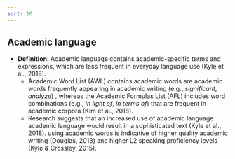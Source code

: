 ```yaml
---
sort: 10
---
```


## Academic language
- **Definition**: Academic language contains academic-specific terms and expressions, which are less frequent in everyday language use (Kyle et al., 2018).
  - Academic Word List (AWL) contains academic words are academic words frequently appearing in academic writing (e.g., *significant*, *analyze*) , whereas the Academic Formulas List (AFL) includes word combinations (e.g., *in light of*, *in terms of*) that are frequent in academic corpora (Kim et al., 2018).
  - Research suggests that an increased use of academic language academic language would result in a sophisticated text (Kyle et al., 2018). using academic words is indicative of higher quality academic writing (Douglas, 2013) and higher L2 speaking proficiency levels (Kyle & Crossley, 2015).

